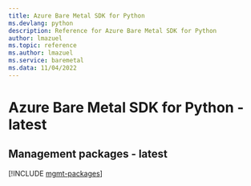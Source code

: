 ```yaml
---
title: Azure Bare Metal SDK for Python
ms.devlang: python
description: Reference for Azure Bare Metal SDK for Python
author: lmazuel
ms.topic: reference
ms.author: lmazuel
ms.service: baremetal
ms.data: 11/04/2022
---
```

# Azure Bare Metal SDK for Python - latest

## Management packages - latest
[!INCLUDE [mgmt-packages](bare-metal-mgmt-index.md)]